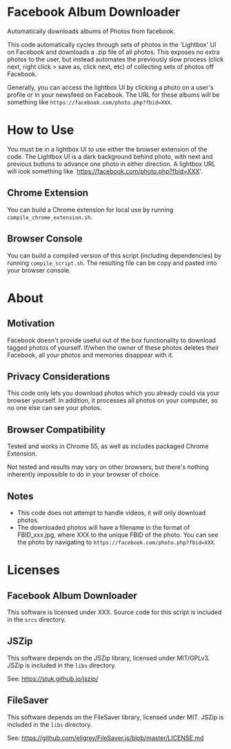 # Facebook Album Downloader

Automatically downloads albums of Photos from facebook.

This code automatically cycles through sets of photos in the 'Lightbox' UI on Facebook and downloads a .zip file of all photos. This
exposes no extra photos to the user, but instead automates the previously slow process (click next, right click > save as, click next, etc)
of collecting sets of photos off Facebook.

Generally, you can access the lightbox UI by clicking a photo on a user's profile or in your newsfeed on Facebook. The URL for these albums
will be something like `https://facebook.com/photo.php?fbid=XXX`.

# How to Use

You must be in a lightbox UI to use either the browser extension of the code. The Lightbox UI is a dark background behind photo, with next and previous buttons to advance one photo in either direction. A lightbox URL will look something like `https://facebook.com/photo.php?fbid=XXX'.

## Chrome Extension

You can build a Chrome extension for local use by running `compile_chrome_extension.sh`.

## Browser Console

You can build a compiled version of this script (including dependencies) by running `compile_script.sh`. The
resulting file can be copy and pasted into your browser console.

# About

## Motivation

Facebook doesn't provide useful out of the box functionality to download tagged photos of yourself. If/when the owner of these photos
deletes their Facebook, all your photos and memories disappear with it.

## Privacy Considerations

This code only lets you download photos which you already could via your browser yourself. In addition, it processes all photos on your
computer, so no one else can see your photos.

## Browser Compatibility

Tested and works in Chrome 55, as well as includes packaged Chrome Extension.

Not tested and results may vary on other browsers, but there's nothing inherently impossible to do
in your browser of choice.

## Notes

* This code does not attempt to handle videos, it will only download photos.
* The downloaded photos will have a filename in the format of FBID_xxx.jpg, where XXX to the unique FBID of the photo. You can see the photo by navigating to `https://facebook.com/photo.php?fbid=XXX`.

# Licenses

## Facebook Album Downloader

This software is licensed under XXX. Source code for this script is included in the `srcs` directory.

## JSZip
This software depends on the JSZip library, licensed under MIT/GPLv3. JSZip is included in
the `libs` directory.

See: https://stuk.github.io/jszip/

## FileSaver
This software depends on the FileSaver library, licensed under MIT. JSZip is included in
the `libs` directory.

See: https://github.com/eligrey/FileSaver.js/blob/master/LICENSE.md
